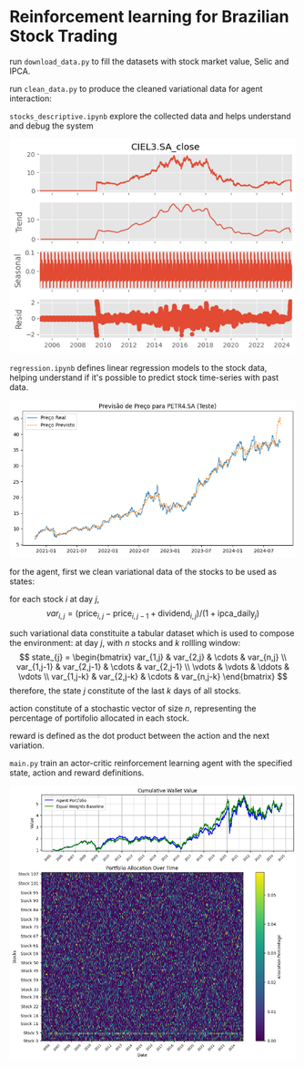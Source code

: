 # Reinforcement learning for Brazilian Stock Trading

run `download_data.py` to fill the datasets with stock market value, Selic and IPCA.

run `clean_data.py` to produce the cleaned variational data for agent interaction:

`stocks_descriptive.ipynb` explore the collected data and helps understand and debug the system

![](results/time-series.png)

`regression.ipynb` defines linear regression models to the stock data, helping understand if it's possible to predict stock time-series with past data.

![](results/regression.png)

for the agent, first we clean variational data of the stocks to be used as states:

for each stock $i$ at day $j$,
$$
var_{i,j} = (\text{price}_{i,j} - \text{price}_{i,j-1} + \text{dividend}_{i,j}) / (1 + \text{ipca\_daily}_{j})
$$

such variational data constituite a tabular dataset which is used to compose the environment:
at day $j$, with $n$ stocks and $k$ rollling window:
$$
state_{j} =
\begin{bmatrix}
var_{1,j} & var_{2,j} & \cdots & var_{n,j} \\
var_{1,j-1} & var_{2,j-1} & \cdots & var_{2,j-1} \\
\vdots & \vdots & \ddots & \vdots \\
var_{1,j-k} & var_{2,j-k} & \cdots & var_{n,j-k}
\end{bmatrix}
$$
therefore, the state $j$ constitute of the last $k$ days of all stocks.

action constitute of a stochastic vector of size $n$, representing the percentage of portifolio allocated in each stock.

reward is defined as the dot product between the action and the next variation.

`main.py` train an actor-critic reinforcement learning agent with the specified state, action and reward definitions.


![](results/baseline_2024-10-31/plot.png)